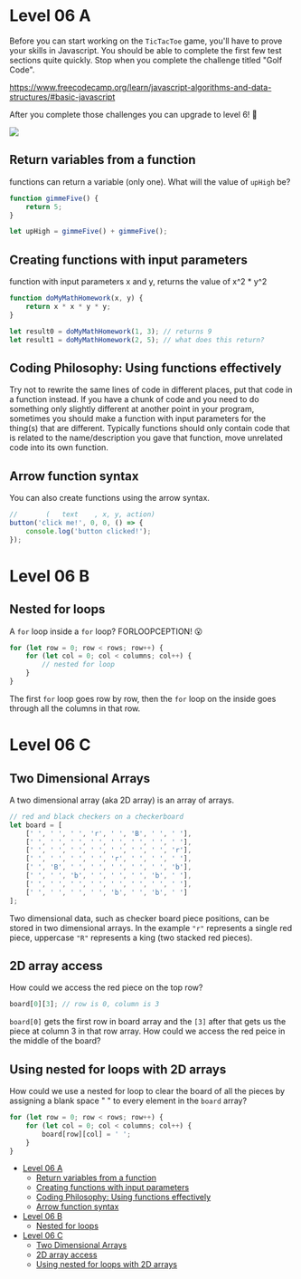 # Level 06 A

Before you can start working on the `TicTacToe` game, you'll have to prove your skills in Javascript. You should be able to complete the first few test sections quite quickly. Stop when you complete the challenge titled "Golf Code".

<https://www.freecodecamp.org/learn/javascript-algorithms-and-data-structures/#basic-javascript>

After you complete those challenges you can upgrade to level 6! 🥳

![](https://elasticbeanstalk-us-east-2-651921832906.s3.us-east-2.amazonaws.com/QuintOS/bootScreen4.jpg)

## Return variables from a function

functions can return a variable (only one). What will the value of `upHigh` be?

```js
function gimmeFive() {
	return 5;
}

let upHigh = gimmeFive() + gimmeFive();
```

## Creating functions with input parameters

function with input parameters x and y, returns the value of x^2 \* y^2

```js
function doMyMathHomework(x, y) {
	return x * x * y * y;
}

let result0 = doMyMathHomework(1, 3); // returns 9
let result1 = doMyMathHomework(2, 5); // what does this return?
```

## Coding Philosophy: Using functions effectively

Try not to rewrite the same lines of code in different places, put that code in a function instead. If you have a chunk of code and you need to do something only slightly different at another point in your program, sometimes you should make a function with input parameters for the thing(s) that are different. Typically functions should only contain code that is related to the name/description you gave that function, move unrelated code into its own function.

## Arrow function syntax

You can also create functions using the arrow syntax.

```js
//       (   text    , x, y, action)
button('click me!', 0, 0, () => {
	console.log('button clicked!');
});
```

# Level 06 B

## Nested for loops

A `for` loop inside a `for` loop? FORLOOPCEPTION! 😮

```js
for (let row = 0; row < rows; row++) {
	for (let col = 0; col < columns; col++) {
		// nested for loop
	}
}
```

The first `for` loop goes row by row, then the `for` loop on the inside goes through all the columns in that row.

# Level 06 C

## Two Dimensional Arrays

A two dimensional array (aka 2D array) is an array of arrays.

```js
// red and black checkers on a checkerboard
let board = [
	[' ', ' ', ' ', 'r', ' ', 'B', ' ', ' '],
	[' ', ' ', ' ', ' ', ' ', ' ', ' ', ' '],
	[' ', ' ', ' ', ' ', ' ', ' ', ' ', 'r'],
	[' ', ' ', ' ', ' ', 'r', ' ', ' ', ' '],
	[' ', 'B', ' ', ' ', ' ', ' ', ' ', 'b'],
	[' ', ' ', 'b', ' ', ' ', ' ', 'b', ' '],
	[' ', ' ', ' ', ' ', ' ', ' ', ' ', ' '],
	[' ', ' ', ' ', ' ', 'b', ' ', 'b', ' ']
];
```

Two dimensional data, such as checker board piece positions, can be stored in two dimensional arrays. In the example `"r"` represents a single red piece, uppercase `"R"` represents a king (two stacked red pieces).

## 2D array access

How could we access the red piece on the top row?

```js
board[0][3]; // row is 0, column is 3
```

`board[0]` gets the first row in board array and the `[3]` after that gets us the piece at column 3 in that row array. How could we access the red peice in the middle of the board?

## Using nested for loops with 2D arrays

How could we use a nested for loop to clear the board of all the pieces by assigning a blank space " " to every element in the `board` array?

```js
for (let row = 0; row < rows; row++) {
	for (let col = 0; col < columns; col++) {
		board[row][col] = ' ';
	}
}
```

- [Level 06 A](#level-06-a)
	- [Return variables from a function](#return-variables-from-a-function)
	- [Creating functions with input parameters](#creating-functions-with-input-parameters)
	- [Coding Philosophy: Using functions effectively](#coding-philosophy-using-functions-effectively)
	- [Arrow function syntax](#arrow-function-syntax)
- [Level 06 B](#level-06-b)
	- [Nested for loops](#nested-for-loops)
- [Level 06 C](#level-06-c)
	- [Two Dimensional Arrays](#two-dimensional-arrays)
	- [2D array access](#2d-array-access)
	- [Using nested for loops with 2D arrays](#using-nested-for-loops-with-2d-arrays)
